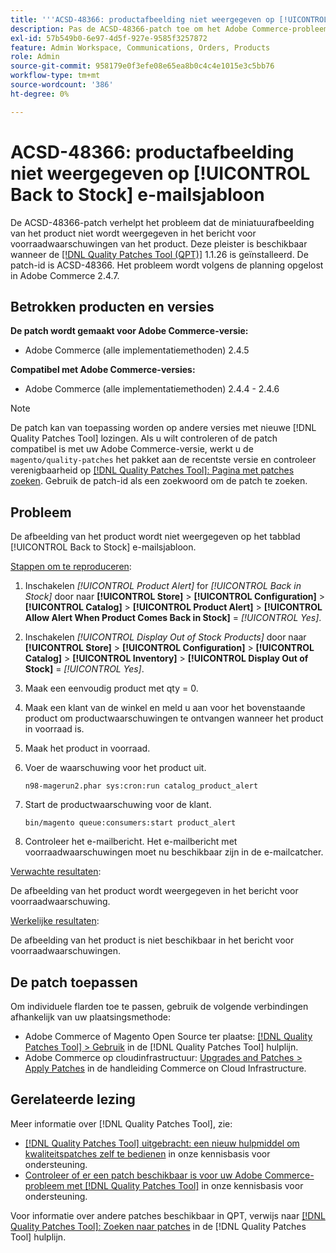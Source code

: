 ```yaml
---
title: '''ACSD-48366: productafbeelding niet weergegeven op [!UICONTROL Back to Stock] e-mailsjabloon'
description: Pas de ACSD-48366-patch toe om het Adobe Commerce-probleem op te lossen, waarbij de miniatuurafbeelding van het product niet wordt weergegeven in de voorraadwaarschuwingsmail van het product.
exl-id: 57b549b0-6e97-4d5f-927e-9585f3257872
feature: Admin Workspace, Communications, Orders, Products
role: Admin
source-git-commit: 958179e0f3efe08e65ea8b0c4c4e1015e3c5bb76
workflow-type: tm+mt
source-wordcount: '386'
ht-degree: 0%

---
```


# ACSD-48366: productafbeelding niet weergegeven op [!UICONTROL Back to Stock] e-mailsjabloon

De ACSD-48366-patch verhelpt het probleem dat de miniatuurafbeelding van het product niet wordt weergegeven in het bericht voor voorraadwaarschuwingen van het product. Deze pleister is beschikbaar wanneer de [[!DNL Quality Patches Tool (QPT)]](/help/announcements/adobe-commerce-announcements/magento-quality-patches-released-new-tool-to-self-serve-quality-patches.md) 1.1.26 is geïnstalleerd. De patch-id is ACSD-48366. Het probleem wordt volgens de planning opgelost in Adobe Commerce 2.4.7.

## Betrokken producten en versies

**De patch wordt gemaakt voor Adobe Commerce-versie:**

* Adobe Commerce (alle implementatiemethoden) 2.4.5

**Compatibel met Adobe Commerce-versies:**

* Adobe Commerce (alle implementatiemethoden) 2.4.4 - 2.4.6

>[!NOTE]
>
>De patch kan van toepassing worden op andere versies met nieuwe [!DNL Quality Patches Tool] lozingen. Als u wilt controleren of de patch compatibel is met uw Adobe Commerce-versie, werkt u de `magento/quality-patches` het pakket aan de recentste versie en controleer verenigbaarheid op [[!DNL Quality Patches Tool]: Pagina met patches zoeken](https://experienceleague.adobe.com/tools/commerce-quality-patches/index.html). Gebruik de patch-id als een zoekwoord om de patch te zoeken.

## Probleem

De afbeelding van het product wordt niet weergegeven op het tabblad [!UICONTROL Back to Stock] e-mailsjabloon.

<u>Stappen om te reproduceren</u>:

1. Inschakelen *[!UICONTROL Product Alert]* for *[!UICONTROL Back in Stock]* door naar **[!UICONTROL Store]** > **[!UICONTROL Configuration]** > **[!UICONTROL Catalog]** > **[!UICONTROL Product Alert]** > **[!UICONTROL Allow Alert When Product Comes Back in Stock]** = *[!UICONTROL Yes]*.
1. Inschakelen *[!UICONTROL Display Out of Stock Products]* door naar **[!UICONTROL Store]** > **[!UICONTROL Configuration]** > **[!UICONTROL Catalog]** > **[!UICONTROL Inventory]** > **[!UICONTROL Display Out of Stock]** = *[!UICONTROL Yes]*.
1. Maak een eenvoudig product met qty = 0.
1. Maak een klant van de winkel en meld u aan voor het bovenstaande product om productwaarschuwingen te ontvangen wanneer het product in voorraad is.
1. Maak het product in voorraad.
1. Voer de waarschuwing voor het product uit.

   ```
   n98-magerun2.phar sys:cron:run catalog_product_alert
   ```

1. Start de productwaarschuwing voor de klant.

   ```
   bin/magento queue:consumers:start product_alert
   ```

1. Controleer het e-mailbericht. Het e-mailbericht met voorraadwaarschuwingen moet nu beschikbaar zijn in de e-mailcatcher.

<u>Verwachte resultaten</u>:

De afbeelding van het product wordt weergegeven in het bericht voor voorraadwaarschuwing.

<u>Werkelijke resultaten</u>:

De afbeelding van het product is niet beschikbaar in het bericht voor voorraadwaarschuwingen.

## De patch toepassen

Om individuele flarden toe te passen, gebruik de volgende verbindingen afhankelijk van uw plaatsingsmethode:

* Adobe Commerce of Magento Open Source ter plaatse: [[!DNL Quality Patches Tool] > Gebruik](https://experienceleague.adobe.com/docs/commerce-operations/tools/quality-patches-tool/usage.html) in de [!DNL Quality Patches Tool] hulplijn.
* Adobe Commerce op cloudinfrastructuur: [Upgrades and Patches > Apply Patches](https://experienceleague.adobe.com/docs/commerce-cloud-service/user-guide/develop/upgrade/apply-patches.html) in de handleiding Commerce on Cloud Infrastructure.

## Gerelateerde lezing

Meer informatie over [!DNL Quality Patches Tool], zie:

* [[!DNL Quality Patches Tool] uitgebracht: een nieuw hulpmiddel om kwaliteitspatches zelf te bedienen](/help/announcements/adobe-commerce-announcements/magento-quality-patches-released-new-tool-to-self-serve-quality-patches.md) in onze kennisbasis voor ondersteuning.
* [Controleer of er een patch beschikbaar is voor uw Adobe Commerce-probleem met [!DNL Quality Patches Tool]](/help/support-tools/patches-available-in-qpt-tool/check-patch-for-magento-issue-with-magento-quality-patches.md) in onze kennisbasis voor ondersteuning.

Voor informatie over andere patches beschikbaar in QPT, verwijs naar [[!DNL Quality Patches Tool]: Zoeken naar patches](https://experienceleague.adobe.com/tools/commerce-quality-patches/index.html) in de [!DNL Quality Patches Tool] hulplijn.
